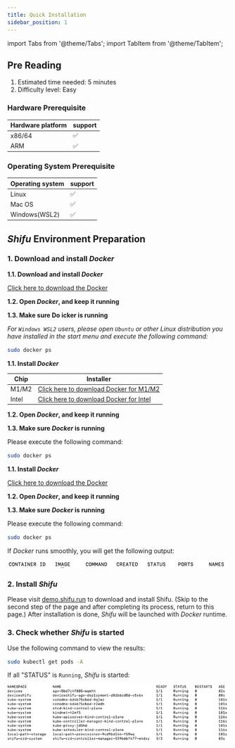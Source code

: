 ```yaml
---
title: Quick Installation
sidebar_position: 1
---
```

import Tabs from '@theme/Tabs';
import TabItem from '@theme/TabItem';

## Pre Reading

1. Estimated time needed: 5 minutes
2. Difficulty level: Easy

### Hardware Prerequisite

| Hardware platform | support |
|--|--|
| x86/64 | :white_check_mark: |
| ARM | :white_check_mark: |

### Operating System Prerequisite

| Operating system | support |
|--|--|
| Linux | :white_check_mark: |
| Mac OS | :white_check_mark: |
| Windows(WSL2) | :white_check_mark: |

## ***Shifu*** Environment Preparation

### 1. Download and install *Docker*

<Tabs groupId="operating-systems">
   <TabItem value="win" label="Windows">

   **1.1. Download and install *Docker***

   [Click here to download the Docker](https://desktop.docker.com/win/main/amd64/Docker%20Desktop%20Installer.exe)
   
   **1.2. Open *Docker*, and keep it running**

   **1.3. Make sure Do icker is running**

   *For `Windows WSL2` users, please open `Ubuntu` or other Linux distribution you have installed in the start menu and execute the following command:*

   ```bash
   sudo docker ps
   ```

   </TabItem>
   <TabItem value="mac" label="macOS">

   **1.1. Install *Docker***

   | Chip | Installer |
   |--|--|
   | M1/M2 | [Click here to download Docker for M1/M2](https://desktop.docker.com/mac/main/arm64/Docker.dmg) |
   | Intel | [Click here to download Docker for Intel](https://desktop.docker.com/mac/main/amd64/Docker.dmg) |

   **1.2. Open *Docker*, and keep it running**

   **1.3. Make sure *Docker* is running**

   Please execute the following command:

   ```bash
   sudo docker ps
   ```

   </TabItem>
   <TabItem value="linux" label="Linux">

   **1.1. Install *Docker***

   [Click here to download the Docker](https://docs.docker.com/engine/install/#server)

   **1.2. Open *Docker*, and keep it running**

   **1.3. Make sure *Docker* is running**

   Please execute the following command:

   ```bash
   sudo docker ps
   ```

   </TabItem>
</Tabs>

If *Docker* runs smoothly, you will get the following output:

![docker_run](images/docker_run.png)

### 2. Install *Shifu*

Please visit [demo.shifu.run](https://demo.shifu.run) to download and install Shifu. (Skip to the second step of the page and after completing its process, return to this page.) After installation is done, *Shifu* will be launched with *Docker* runtime.

### 3. Check whether *Shifu* is started

Use the following command to view the results:

```bash
sudo kubectl get pods -A
```

If all "STATUS" is `Running`, *Shifu* is started:

![Shifu Finished pods](images/shifuFinishPods.png)
